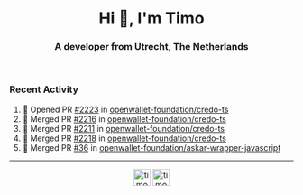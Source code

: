 <h1 align="center">Hi 👋, I'm Timo</h1>
<h3 align="center">A developer from Utrecht, The Netherlands</h3>
<br/>
<!-- https://github.com/rahuldkjain/github-profile-readme-generator --!>

<!--  <p align="left"><img src="https://github-readme-stats.vercel.app/api?username=timoglastra&show_icons=true&count_private=true&" alt="timoglastra" /></p> --!>

<!--
Github language stats
<p align="left"><img src="https://github-readme-stats.vercel.app/api/top-langs/?username=timoglastra&layout=compact" alt="timoglastra" /><p>
-->

<!-- Codestats language stats -->
<!-- <p align="left"><img src="https://codestats-readme.vercel.app/api/top-langs/?username=timoglastra&layout=compact&language_count=12" alt="timoglastra" /><p>    --!>
  
<h3>Recent Activity</h3>

<!--START_SECTION:activity-->
1. 💪 Opened PR [#2223](https://github.com/openwallet-foundation/credo-ts/pull/2223) in [openwallet-foundation/credo-ts](https://github.com/openwallet-foundation/credo-ts)
2. 🎉 Merged PR [#2216](https://github.com/openwallet-foundation/credo-ts/pull/2216) in [openwallet-foundation/credo-ts](https://github.com/openwallet-foundation/credo-ts)
3. 🎉 Merged PR [#2211](https://github.com/openwallet-foundation/credo-ts/pull/2211) in [openwallet-foundation/credo-ts](https://github.com/openwallet-foundation/credo-ts)
4. 🎉 Merged PR [#2218](https://github.com/openwallet-foundation/credo-ts/pull/2218) in [openwallet-foundation/credo-ts](https://github.com/openwallet-foundation/credo-ts)
5. 🎉 Merged PR [#36](https://github.com/openwallet-foundation/askar-wrapper-javascript/pull/36) in [openwallet-foundation/askar-wrapper-javascript](https://github.com/openwallet-foundation/askar-wrapper-javascript)
<!--END_SECTION:activity-->

---

<p align="center">
<a href="https://twitter.com/timoglastra" target="blank"><img align="center" src="https://cdn.jsdelivr.net/npm/simple-icons@3.0.1/icons/twitter.svg" alt="timoglastra" height="30" width="30" /></a>
<a href="https://linkedin.com/in/timoglastra" target="blank"><img align="center" src="https://cdn.jsdelivr.net/npm/simple-icons@3.0.1/icons/linkedin.svg" alt="timoglastra" height="30" width="30" /></a>
</p>




